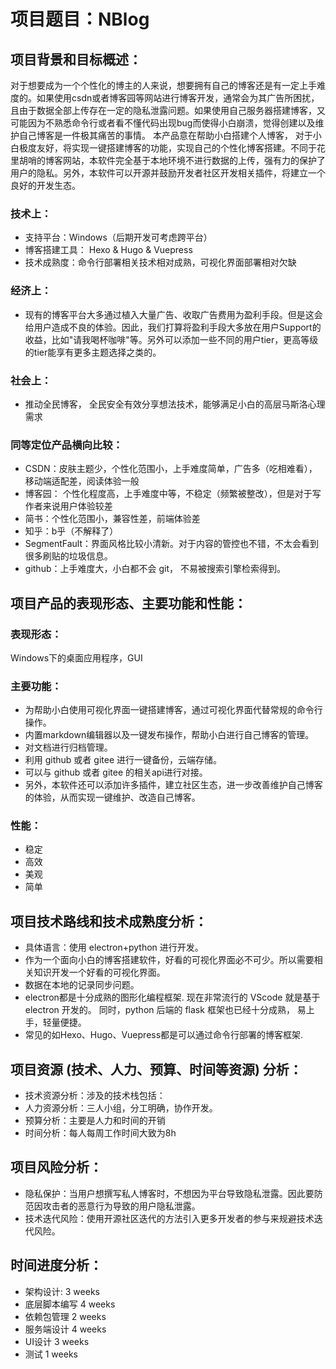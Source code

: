 # 项目题目：NBlog

## 项目背景和目标概述：
对于想要成为一个个性化的博主的人来说，想要拥有自己的博客还是有一定上手难度的。如果使用csdn或者博客园等网站进行博客开发，通常会为其广告所困扰，且由于数据全部上传存在一定的隐私泄露问题。如果使用自己服务器搭建博客，又可能因为不熟悉命令行或者看不懂代码出现bug而使得小白崩溃，觉得创建以及维护自己博客是一件极其痛苦的事情。
本产品意在帮助小白搭建个人博客， 对于小白极度友好，将实现一键搭建博客的功能，实现自己的个性化博客搭建。不同于花里胡哨的博客网站，本软件完全基于本地环境不进行数据的上传，强有力的保护了用户的隐私。另外，本软件可以开源并鼓励开发者社区开发相关插件，将建立一个良好的开发生态。
### 技术上：
- 支持平台：Windows（后期开发可考虑跨平台）
- 博客搭建工具： Hexo & Hugo & Vuepress
- 技术成熟度：命令行部署相关技术相对成熟，可视化界面部署相对欠缺
### 经济上：
- 现有的博客平台大多通过植入大量广告、收取广告费用为盈利手段。但是这会给用户造成不良的体验。因此，我们打算将盈利手段大多放在用户Support的收益，比如"请我喝杯咖啡"等。另外可以添加一些不同的用户tier，更高等级的tier能享有更多主题选择之类的。
### 社会上：
- 推动全民博客， 全民安全有效分享想法技术，能够满足小白的高层马斯洛心理需求
### 同等定位产品横向比较：
- CSDN：皮肤主题少，个性化范围小，上手难度简单，广告多（吃相难看），移动端适配差，阅读体验一般
- 博客园： 个性化程度高，上手难度中等，不稳定（频繁被整改），但是对于写作者来说用户体验较差
- 简书：个性化范围小，兼容性差，前端体验差
- 知乎：b乎（不解释了）
- SegmentFault：界面风格比较小清新。对于内容的管控也不错，不太会看到很多刷贴的垃圾信息。
- github：上手难度大，小白都不会 git， 不易被搜索引擎检索得到。

## 项目产品的表现形态、主要功能和性能：
### 表现形态：
Windows下的桌面应用程序，GUI
### 主要功能：
- 为帮助小白使用可视化界面一键搭建博客，通过可视化界面代替常规的命令行操作。
- 内置markdown编辑器以及一键发布操作，帮助小白进行自己博客的管理。
- 对文档进行归档管理。
- 利用 github 或者 gitee 进行一键备份，云端存储。
- 可以与 github 或者 gitee 的相关api进行对接。
- 另外，本软件还可以添加许多插件，建立社区生态，进一步改善维护自己博客的体验，从而实现一键维护、改造自己博客。
### 性能：
- 稳定
- 高效
- 美观
- 简单

## 项目技术路线和技术成熟度分析：
- 具体语言：使用 electron+python 进行开发。
- 作为一个面向小白的博客搭建软件，好看的可视化界面必不可少。所以需要相关知识开发一个好看的可视化界面。
- 数据在本地的记录同步问题。
- electron都是十分成熟的图形化编程框架. 现在非常流行的 VScode 就是基于 electron 开发的。 同时，python 后端的 flask 框架也已经十分成熟， 易上手，轻量便捷。
- 常见的如Hexo、Hugo、Vuepress都是可以通过命令行部署的博客框架.
## 项目资源 (技术、人力、预算、时间等资源) 分析：
- 技术资源分析：涉及的技术栈包括：
- 人力资源分析：三人小组，分工明确，协作开发。
- 预算分析：主要是人力和时间的开销
- 时间分析：每人每周工作时间大致为8h
## 项目风险分析：
- 隐私保护：当用户想撰写私人博客时，不想因为平台导致隐私泄露。因此要防范因攻击者的恶意行为导致的用户隐私泄露。
- 技术迭代风险：使用开源社区迭代的方法引入更多开发者的参与来规避技术迭代风险。
## 时间进度分析：
- 架构设计: 3 weeks
- 底层脚本编写 4 weeks
- 依赖包管理 2 weeks
- 服务端设计 4 weeks
- UI设计 3 weeks
- 测试 1 weeks
